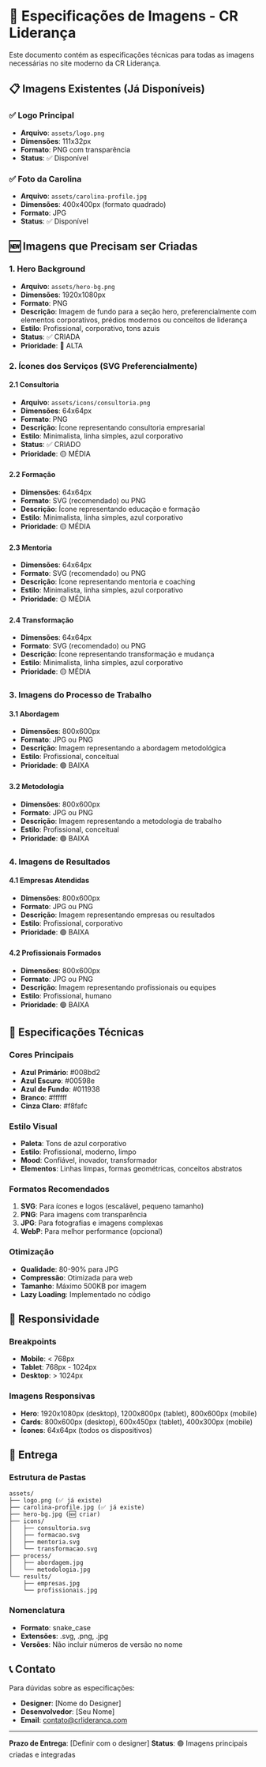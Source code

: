 # 🎨 Especificações de Imagens - CR Liderança

Este documento contém as especificações técnicas para todas as imagens necessárias no site moderno da CR Liderança.

## 📋 Imagens Existentes (Já Disponíveis)

### ✅ Logo Principal
- **Arquivo**: `assets/logo.png`
- **Dimensões**: 111x32px
- **Formato**: PNG com transparência
- **Status**: ✅ Disponível

### ✅ Foto da Carolina
- **Arquivo**: `assets/carolina-profile.jpg`
- **Dimensões**: 400x400px (formato quadrado)
- **Formato**: JPG
- **Status**: ✅ Disponível

## 🆕 Imagens que Precisam ser Criadas

### 1. Hero Background
- **Arquivo**: `assets/hero-bg.png`
- **Dimensões**: 1920x1080px
- **Formato**: PNG
- **Descrição**: Imagem de fundo para a seção hero, preferencialmente com elementos corporativos, prédios modernos ou conceitos de liderança
- **Estilo**: Profissional, corporativo, tons azuis
- **Status**: ✅ CRIADA
- **Prioridade**: 🔴 ALTA

### 2. Ícones dos Serviços (SVG Preferencialmente)

#### 2.1 Consultoria
- **Arquivo**: `assets/icons/consultoria.png`
- **Dimensões**: 64x64px
- **Formato**: PNG
- **Descrição**: Ícone representando consultoria empresarial
- **Estilo**: Minimalista, linha simples, azul corporativo
- **Status**: ✅ CRIADO
- **Prioridade**: 🟡 MÉDIA

#### 2.2 Formação
- **Dimensões**: 64x64px
- **Formato**: SVG (recomendado) ou PNG
- **Descrição**: Ícone representando educação e formação
- **Estilo**: Minimalista, linha simples, azul corporativo
- **Prioridade**: 🟡 MÉDIA

#### 2.3 Mentoria
- **Dimensões**: 64x64px
- **Formato**: SVG (recomendado) ou PNG
- **Descrição**: Ícone representando mentoria e coaching
- **Estilo**: Minimalista, linha simples, azul corporativo
- **Prioridade**: 🟡 MÉDIA

#### 2.4 Transformação
- **Dimensões**: 64x64px
- **Formato**: SVG (recomendado) ou PNG
- **Descrição**: Ícone representando transformação e mudança
- **Estilo**: Minimalista, linha simples, azul corporativo
- **Prioridade**: 🟡 MÉDIA

### 3. Imagens do Processo de Trabalho

#### 3.1 Abordagem
- **Dimensões**: 800x600px
- **Formato**: JPG ou PNG
- **Descrição**: Imagem representando a abordagem metodológica
- **Estilo**: Profissional, conceitual
- **Prioridade**: 🟢 BAIXA

#### 3.2 Metodologia
- **Dimensões**: 800x600px
- **Formato**: JPG ou PNG
- **Descrição**: Imagem representando a metodologia de trabalho
- **Estilo**: Profissional, conceitual
- **Prioridade**: 🟢 BAIXA

### 4. Imagens de Resultados

#### 4.1 Empresas Atendidas
- **Dimensões**: 800x600px
- **Formato**: JPG ou PNG
- **Descrição**: Imagem representando empresas ou resultados
- **Estilo**: Profissional, corporativo
- **Prioridade**: 🟢 BAIXA

#### 4.2 Profissionais Formados
- **Dimensões**: 800x600px
- **Formato**: JPG ou PNG
- **Descrição**: Imagem representando profissionais ou equipes
- **Estilo**: Profissional, humano
- **Prioridade**: 🟢 BAIXA

## 🎯 Especificações Técnicas

### Cores Principais
- **Azul Primário**: #008bd2
- **Azul Escuro**: #00598e
- **Azul de Fundo**: #011938
- **Branco**: #ffffff
- **Cinza Claro**: #f8fafc

### Estilo Visual
- **Paleta**: Tons de azul corporativo
- **Estilo**: Profissional, moderno, limpo
- **Mood**: Confiável, inovador, transformador
- **Elementos**: Linhas limpas, formas geométricas, conceitos abstratos

### Formatos Recomendados
1. **SVG**: Para ícones e logos (escalável, pequeno tamanho)
2. **PNG**: Para imagens com transparência
3. **JPG**: Para fotografias e imagens complexas
4. **WebP**: Para melhor performance (opcional)

### Otimização
- **Qualidade**: 80-90% para JPG
- **Compressão**: Otimizada para web
- **Tamanho**: Máximo 500KB por imagem
- **Lazy Loading**: Implementado no código

## 📱 Responsividade

### Breakpoints
- **Mobile**: < 768px
- **Tablet**: 768px - 1024px
- **Desktop**: > 1024px

### Imagens Responsivas
- **Hero**: 1920x1080px (desktop), 1200x800px (tablet), 800x600px (mobile)
- **Cards**: 800x600px (desktop), 600x450px (tablet), 400x300px (mobile)
- **Ícones**: 64x64px (todos os dispositivos)

## 🚀 Entrega

### Estrutura de Pastas
```
assets/
├── logo.png (✅ já existe)
├── carolina-profile.jpg (✅ já existe)
├── hero-bg.jpg (🆕 criar)
├── icons/
│   ├── consultoria.svg
│   ├── formacao.svg
│   ├── mentoria.svg
│   └── transformacao.svg
├── process/
│   ├── abordagem.jpg
│   └── metodologia.jpg
└── results/
    ├── empresas.jpg
    └── profissionais.jpg
```

### Nomenclatura
- **Formato**: snake_case
- **Extensões**: .svg, .png, .jpg
- **Versões**: Não incluir números de versão no nome

## 📞 Contato

Para dúvidas sobre as especificações:
- **Designer**: [Nome do Designer]
- **Desenvolvedor**: [Seu Nome]
- **Email**: contato@crlideranca.com

---

**Prazo de Entrega**: [Definir com o designer]
**Status**: 🟢 Imagens principais criadas e integradas
